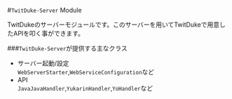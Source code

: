 #`TwitDuke-Server` Module

TwitDukeのサーバーモジュールです。このサーバーを用いてTwitDukeで用意したAPIを叩く事ができます。  

###`TwitDuke-Server`が提供する主なクラス  
* サーバー起動/設定  
`WebServerStarter`,`WebServiceConfiguration`など  
* API  
`JavaJavaHandler`,`YukarinHandler`,`YoHandler`など
